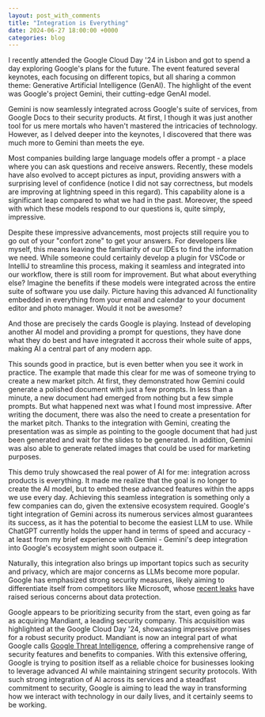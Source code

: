 ```yaml
---
layout: post_with_comments
title: "Integration is Everything"
date: 2024-06-27 18:00:00 +0000
categories: blog
---
```


I recently attended the Google Cloud Day '24 in Lisbon and got to spend a day exploring Google's plans for the future. The event featured several keynotes, each focusing on different topics, but all sharing a common theme: Generative Artificial Intelligence (GenAI). The highlight of the event was Google's project Gemini, their cutting-edge GenAI model.

Gemini is now seamlessly integrated across Google's suite of services, from Google Docs to their security products. At first, I though it was just another tool for us mere mortals who haven't mastered the intricacies of technology. However, as I delved deeper into the keynotes, I discovered that there was much more to Gemini than meets the eye.

Most companies building large language models offer a prompt - a place where you can ask questions and receive answers. Recently, these models have also evolved to accept pictures as input, providing answers with a surprising level of confidence (notice I did not say correctness, but models are improving at lightning speed in this regard). 
This capability alone is a significant leap compared to what we had in the past. Moreover, the speed with which these models respond to our questions is, quite simply, impressive.

Despite these impressive advancements, most projects still require you to go out of your "confort zone" to get your answers. For developers like myself, this means leaving the familiarity of our IDEs to find the information we need. While someone could certainly develop a plugin for VSCode or IntelliJ to streamline this process, making it seamless and integrated into our workflow, there is still room for improvement.
But what about everything else? Imagine the benefits if these models were integrated across the entire suite of software you use daily.
Picture having this advanced AI functionality embedded in everything from your email and calendar to your document editor and photo manager. Would it not be awesome?

And those are precisely the cards Google is playing. Instead of developing another AI model and providing a prompt for questions, they have done what they do best and have integrated it accross their whole suite of apps, making AI a central part of any modern app.

This sounds good in practice, but is even better when you see it work in practice. The example that made this clear for me was of someone trying to create a new market pitch. At first, they demonstrated how Gemini could generate a polished document with just a few prompts. In less than a minute, a new document had emerged from nothing but a few simple prompts. But what happened next was what I found most impressive. After writing the document, there was also the need to create a presentation for the market pitch. Thanks to the integration with Gemini, creating the presentation was as simple as pointing to the google document that had just been generated and wait for the slides to be generated. In addition, Gemini was also able to generate related images that could be used for marketing purposes.

This demo truly showcased the real power of AI for me: integration across products is everything. It made me realize that the goal is no longer to create the AI model, but to embed these advanced features within the apps we use every day. Achieving this seamless integration is something only a few companies can do, given the extensive ecosystem required. Google's tight integration of Gemini across its numerous services almost guarantees its success, as it has the potential to become the easiest LLM to use. While ChatGPT currently holds the upper hand in terms of speed and accuracy - at least from my brief experience with Gemini - Gemini's deep integration into Google's ecosystem might soon outpace it.


Naturally, this integration also brings up important topics such as security and privacy, which are major concerns as LLMs become more popular. Google has emphasized strong security measures, likely aiming to differentiate itself from competitors like Microsoft, whose [recent leaks](https://www.pcmag.com/news/microsoft-ai-employee-accidentally-leaks-38tb-of-data) have raised serious concerns about data protection.

Google appears to be prioritizing security from the start, even going as far as acquiring Mandiant, a leading security company. This acquisition was highlighted at the Google Cloud Day '24, showcasing impressive promises for a robust security product. Mandiant is now an integral part of what Google calls [Google Threat Intelligence](https://cloud.google.com/security/products/threat-intelligence), offering a comprehensive range of security features and benefits to companies. With this extensive offering, Google is trying to position itself as a reliable choice for businesses looking to leverage advanced AI while maintaining stringent security protocols. 
With such strong integration of AI across its services and a steadfast commitment to security, Google is aiming to lead the way in transforming how we interact with technology in our daily lives, and it certainly seems to be working.
